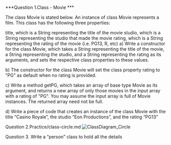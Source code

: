 ***Question 1.Class - Movie ***

The class Movie is stated below. An instance of class Movie represents a film. This class has the following three properties:

title, which is a String representing the title of the movie
studio, which is a String representing the studio that made the movie
rating, which is a String representing the rating of the movie (i.e. PG­13, R, etc)
a) Write a constructor for the class Movie, which takes a String representing the title of the movie, a String representing the studio, and a String representing the rating as its arguments, and sets the respective class properties to these values.

b) The constructor for the class Movie will set the class property rating to "PG" as default when no rating is provided.

c) Write a method getPG, which takes an array of base type Movie as its argument, and returns a new array of only those movies in the input array with a rating of "PG". You may assume the input array is full of Movie instances. The returned array need not be full.

d) Write a piece of code that creates an instance of the class Movie with the title “Casino Royale”, the studio “Eon Productions”, and the rating “PG­13”



Question 2.Practice/class-circle.md
![ClassDiagram_Circle](https://github.com/Aravind101999/day-6-/assets/63011485/c99636e8-3219-4fec-84df-45e938e0cb98)


 Question 3. Write a “person” class to hold all the details
